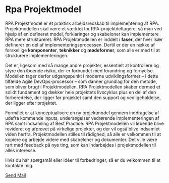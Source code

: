# Rpa Projektmodel

RPA Projektmodel er et praktisk arbejdsredskab til implementering af RPA. Projektmodellen skal være et værktøj for RPA-projektdeltagere, så man ved hjælp af en defineret model, forklaringer og skabeloner kan implementere RPA mere struktureret. RPA Projektmodellen er inddelt i **faser**, der hver især definerer en del af implementeringsprocessen. Dertil er der en række af forskellige **komponenter**, **teknikker** og **mødeformer**, som alle er med til at strukturere implementeringen.

Det er, ligesom med så mange andre projekter, essentielt at kontrollere og styre den iboende risiko, der er forbundet med forandring og fornyelse. Modellen tager derfor udgangspunkt i moderne udviklingsformer – i dette tilfælde Agile DevOps-processor – som danner grundlag for den metode, som bliver brugt i Projektmodellen. RPA Projektmodellen skaber dermed et solidt fundament og dækker hele projektets livscyklus plus en del af den forberedelse, der ligger før projektet samt den support og vedligeholdelse, der ligger efter projektet. 

Formålet er at konceptualisere en ny projektmodel gennem inddragelse af udefra kommende inputs, undersøgelser vedrørende implementeringen af RPA samt indsamling af Best Practice. RPA Projektmodellen vil løbende blive revideret og afprøvet på virkelige projekter, og der vil også blive indsamlet viden herfra. Projektmodellen stilles til rådighed, så alle er velkommen til at kopiere og arbejde videre med skabeloner og dokumenter. Det ville være rart med feedback på nye ting, som kan indarbejdes i projektmodellen til alles interesse. 

Hvis du har spørgsmål eller idéer til forbedringer, så er du velkommen til at kontakte mig.

<a href="mailto:rene.ingemann@mokkarpa.com?Subject=Github" target="_top">Send Mail</a>
